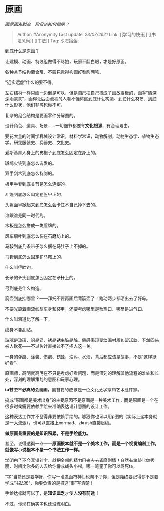 # 原画
*画原画走到这一阶段该如何继续？*

> Author: #Anonymity
> Last update: *23/07/2021*
> Link: [[学习的快乐]] [[书法风尚]] [[书法]]
> Tag:
> 沙海拾金:

到底什么是原画？

让建模、动画、特效组做得不骂娘，玩家不翻白眼，才是好原画。

各种关节结构要合理，不要只觉得构图好看刷两笔。

“近实远虚”什么的要不得。

左右结构一样只画一边倒是可以，但是自己把自己搞成了画故事板的，画得“情深深雨蒙蒙”，画得让后面流程的人看不懂你这到底什么构造、到底什么材质、到底什么形状，他们非骂死你不可。

复杂的组合结构是要画零件分解图的。

设计角色、道具、场景……一切细节都要有**文化根源**，有合理理由。

要花大量的时间学机械设计常识，材料学常识，动物解剖，动物生态学、植物生态学。研究服装史、兵器史、文化史。

爱斯基摩人身上的皮袍子到底怎么固定在身上的。

斑鸠火铳到底怎么击发的。

双手剑术到底怎么持剑的。

板甲手套到底关节是怎么连缀的。

斗篷到底怎么固定在盔甲上的。

头盔面甲掀起来到底怎么会卡住不自己掉下去的。

谁跟谁是同一时代的。

木板是怎么拼成一块盾牌的。

风车扇叶到底怎么装在石磨坊上的。

马鞍到底几条带子怎么捆在马肚子上不掉的。

马镫到底怎么固定在马鞍上的。

什么叫得胜钩。

长矛的矛头到底怎么固定在矛杆上的。

弓到底是什么构造。

箭壶到底挂哪里？——拜托不要再画后背箭壶了！跑动两步都洒出去了好吗。

不要光顾着画流线型车身和装甲，还要考虑哪里是散热口、哪里是进气口。

什么叫涵道比了解一下。

纹身不要乱贴。

玻璃是玻璃、钢是钢，锈是锈来脏是脏。质感表现要给画材质的留活路，不然回头被人砍死——不过估计直接过不了招人这一关。

一身的弹痕、涂装、伤疤、锈蚀、油污、水渍，背后都应该是故事，不是“这样挺好看”。

原画师，高明就高明在不只是考虑好看问题，而是深刻的理解其他流程的难处和长处，深刻的理解策划的意图和玩家心理。

**ta甚至不必真的会画画**，而首要的应该是一位文化史学家和艺术批评家。

搞成“原画都是美术出身”的主要原因不是原画是一种美术工作，而是原画是一个在很多时候需要依赖手绘来准确表达设计意图的设计工作。

这种表达工作并不见得非要依赖手绘的。够狠你也可以用p图的（实际上这本身就是一大流派），也可以直接上normad、zbrush直接起稿。

**做原画最重要的是知识积累，不是手绘能力。**

甚至，说得透彻一点——**原画根本就不是一个美术工作，而是一个视觉编剧工作，就像写小说根本不是一个书法工作一样。**

学明白了不会写错别字，就把全部的精力用来去去琢磨剧情！自然有笔迹比你秀丽、时间比你多的人去给你誊成蝇头小楷，哪一笔歪了你可以骂死ta。

“字”当然还是要学好，你写一堆鬼画符神仙也帮不了你，但是始终要记得你不是要学成“书法家”，你要负责的是把这“事”写清楚！

手绘达标就可以了，是**知识匮乏**才使人**没有前途！**

不过，你现在确实字也还没练明白。
